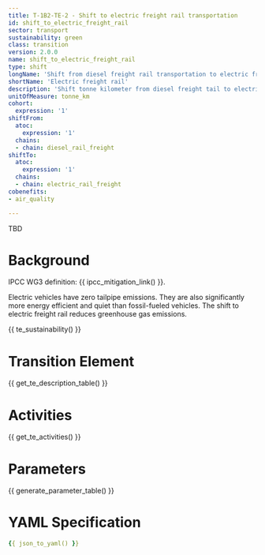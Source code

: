 ```yaml
---
title: T-1B2-TE-2 - Shift to electric freight rail transportation
id: shift_to_electric_freight_rail
sector: transport
sustainability: green
class: transition
version: 2.0.0
name: shift_to_electric_freight_rail
type: shift
longName: 'Shift from diesel freight rail transportation to electric freight rail transportation.'
shortName: 'Electric freight rail'
description: 'Shift tonne kilometer from diesel freight tail to electric freight tail in tonne kilometer to fulfill the need for logistics'
unitOfMeasure: tonne_km
cohort:
  expression: '1'
shiftFrom:
  atoc:
    expression: '1'
  chains:
  - chain: diesel_rail_freight
shiftTo:
  atoc:
    expression: '1'
  chains:
  - chain: electric_rail_freight
cobenefits:
- air_quality

---
```


TBD

# Background

IPCC WG3 definition: {{ ipcc_mitigation_link() }}.

Electric vehicles have zero tailpipe emissions. They are also significantly more energy efficient and quiet than fossil-fueled vehicles. The shift to electric freight rail reduces greenhouse gas emissions.




{{ te_sustainability() }}

# Transition Element

{{ get_te_description_table() }}


# Activities

{{ get_te_activities() }}


# Parameters

{{ generate_parameter_table() }}


# YAML Specification

```yaml
{{ json_to_yaml() }}
```
